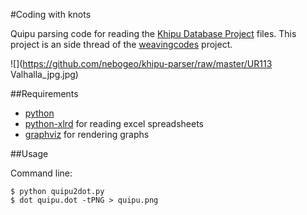 #Coding with knots

Quipu parsing code for reading the [Khipu Database Project](http://khipukamayuq.fas.harvard.edu/) files.
This project is an side thread of the [weavingcodes](http://kairotic.org) project.

![](https://github.com/nebogeo/khipu-parser/raw/master/UR113 Valhalla_jpg.jpg)

##Requirements

* [python](https://www.python.org/)
* [python-xlrd](https://pypi.python.org/pypi/xlrd) for reading excel spreadsheets
* [graphviz](http://www.graphviz.org/) for rendering graphs

##Usage

Command line:

    $ python quipu2dot.py
    $ dot quipu.dot -tPNG > quipu.png
